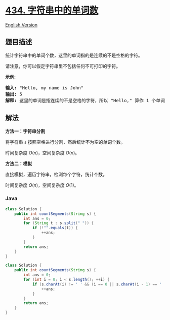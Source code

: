 # [434. 字符串中的单词数](https://leetcode.cn/problems/number-of-segments-in-a-string)

[English Version](/solution/0400-0499/0434.Number%20of%20Segments%20in%20a%20String/README_EN.md)

## 题目描述

<!-- 这里写题目描述 -->

<p>统计字符串中的单词个数，这里的单词指的是连续的不是空格的字符。</p>

<p>请注意，你可以假定字符串里不包括任何不可打印的字符。</p>

<p><strong>示例:</strong></p>

<pre><strong>输入:</strong> &quot;Hello, my name is John&quot;
<strong>输出:</strong> 5
<strong>解释: </strong>这里的单词是指连续的不是空格的字符，所以 &quot;Hello,&quot; 算作 1 个单词。
</pre>

## 解法

**方法一：字符串分割**

将字符串 `s` 按照空格进行分割，然后统计不为空的单词个数。

时间复杂度 $O(n)$，空间复杂度 $O(n)$。

**方法二：模拟**

直接模拟，遍历字符串，检测每个字符，统计个数。

时间复杂度 $O(n)$，空间复杂度 $O(1)$。

### **Java**

```java
class Solution {
    public int countSegments(String s) {
        int ans = 0;
        for (String t : s.split(" ")) {
            if (!"".equals(t)) {
                ++ans;
            }
        }
        return ans;
    }
}
```

```java
class Solution {
    public int countSegments(String s) {
        int ans = 0;
        for (int i = 0; i < s.length(); ++i) {
            if (s.charAt(i) != ' ' && (i == 0 || s.charAt(i - 1) == ' ')) {
                ++ans;
            }
        }
        return ans;
    }
}
```
